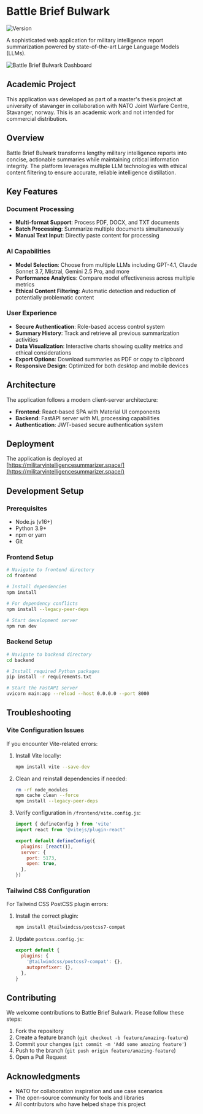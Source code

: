 # Battle Brief Bulwark

![Version](https://img.shields.io/badge/version-1.0.0-blue.svg)

A sophisticated web application for military intelligence report summarization powered by state-of-the-art Large Language Models (LLMs).

![Battle Brief Bulwark Dashboard](./frontend/public/picture/Battle-brief-bulwark.gif)

## Academic Project

This application was developed as part of a master's thesis project at university of stavanger in collaboration with NATO Joint Warfare Centre, Stavanger, norway. This is an academic work and not intended for commercial distribution.

## Overview

Battle Brief Bulwark transforms lengthy military intelligence reports into concise, actionable summaries while maintaining critical information integrity. The platform leverages multiple LLM technologies with ethical content filtering to ensure accurate, reliable intelligence distillation.

## Key Features

### Document Processing
- **Multi-format Support**: Process PDF, DOCX, and TXT documents
- **Batch Processing**: Summarize multiple documents simultaneously
- **Manual Text Input**: Directly paste content for processing

### AI Capabilities
- **Model Selection**: Choose from multiple LLMs including GPT-4.1, Claude Sonnet 3.7, Mistral, Gemini 2.5 Pro, and more
- **Performance Analytics**: Compare model effectiveness across multiple metrics
- **Ethical Content Filtering**: Automatic detection and reduction of potentially problematic content

### User Experience
- **Secure Authentication**: Role-based access control system
- **Summary History**: Track and retrieve all previous summarization activities
- **Data Visualization**: Interactive charts showing quality metrics and ethical considerations
- **Export Options**: Download summaries as PDF or copy to clipboard
- **Responsive Design**: Optimized for both desktop and mobile devices

## Architecture

The application follows a modern client-server architecture:

- **Frontend**: React-based SPA with Material UI components
- **Backend**: FastAPI server with ML processing capabilities
- **Authentication**: JWT-based secure authentication system

## Deployment

The application is deployed at [https://militaryintelligencesummarizer.space/](https://militaryintelligencesummarizer.space/)

## Development Setup

### Prerequisites
- Node.js (v16+)
- Python 3.9+
- npm or yarn
- Git

### Frontend Setup

```bash
# Navigate to frontend directory
cd frontend

# Install dependencies
npm install

# For dependency conflicts
npm install --legacy-peer-deps

# Start development server
npm run dev
```

### Backend Setup

```bash
# Navigate to backend directory
cd backend

# Install required Python packages
pip install -r requirements.txt

# Start the FastAPI server
uvicorn main:app --reload --host 0.0.0.0 --port 8000
```

## Troubleshooting

### Vite Configuration Issues

If you encounter Vite-related errors:

1. Install Vite locally:
   ```bash
   npm install vite --save-dev
   ```

2. Clean and reinstall dependencies if needed:
   ```bash
   rm -rf node_modules
   npm cache clean --force
   npm install --legacy-peer-deps
   ```

3. Verify configuration in `/frontend/vite.config.js`:
   ```javascript
   import { defineConfig } from 'vite'
   import react from '@vitejs/plugin-react'

   export default defineConfig({
     plugins: [react()],
     server: {
       port: 5173,
       open: true,
     },
   })
   ```

### Tailwind CSS Configuration

For Tailwind CSS PostCSS plugin errors:

1. Install the correct plugin:
   ```bash
   npm install @tailwindcss/postcss7-compat
   ```

2. Update `postcss.config.js`:
   ```javascript
   export default {
     plugins: {
       '@tailwindcss/postcss7-compat': {},
       autoprefixer: {},
     },
   }
   ```

## Contributing

We welcome contributions to Battle Brief Bulwark. Please follow these steps:

1. Fork the repository
2. Create a feature branch (`git checkout -b feature/amazing-feature`)
3. Commit your changes (`git commit -m 'Add some amazing feature'`)
4. Push to the branch (`git push origin feature/amazing-feature`)
5. Open a Pull Request


## Acknowledgments

- NATO for collaboration inspiration and use case scenarios
- The open-source community for tools and libraries
- All contributors who have helped shape this project


